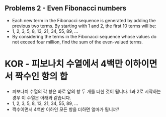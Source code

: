 ## Problems 2 - Even Fibonacci numbers

* Each new term in the Fibonacci sequence is generated by adding the previous two terms. By starting with 1 and 2, the first 10 terms will be:
* 1, 2, 3, 5, 8, 13, 21, 34, 55, 89, ...
* By considering the terms in the Fibonacci sequence whose values do not exceed four million, find the sum of the even-valued terms.


# KOR - 피보나치 수열에서 4백만 이하이면서 짝수인 항의 합

* 피보나치 수열의 각 항은 바로 앞의 항 두 개를 더한 것이 됩니다. 1과 2로 시작하는 경우 이 수열은 아래와 같습니다.
* 1, 2, 3, 5, 8, 13, 21, 34, 55, 89, ...
* 짝수이면서 4백만 이하인 모든 항을 더하면 얼마가 됩니까?